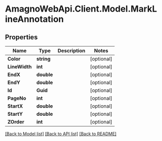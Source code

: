 
# AmagnoWebApi.Client.Model.MarkLineAnnotation

## Properties

Name | Type | Description | Notes
------------ | ------------- | ------------- | -------------
**Color** | **string** |  | [optional] 
**LineWidth** | **int** |  | [optional] 
**EndX** | **double** |  | [optional] 
**EndY** | **double** |  | [optional] 
**Id** | **Guid** |  | [optional] 
**PageNo** | **int** |  | [optional] 
**StartX** | **double** |  | [optional] 
**StartY** | **double** |  | [optional] 
**ZOrder** | **int** |  | [optional] 

[[Back to Model list]](../README.md#documentation-for-models)
[[Back to API list]](../README.md#documentation-for-api-endpoints)
[[Back to README]](../README.md)


